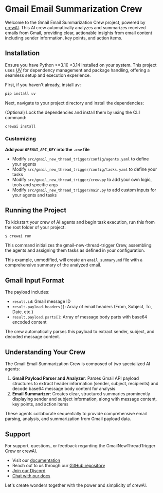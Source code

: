 # Gmail Email Summarization Crew

Welcome to the Gmail Email Summarization Crew project, powered by [crewAI](https://crewai.com). This AI crew automatically analyzes and summarizes received emails from Gmail, providing clear, actionable insights from email content including sender information, key points, and action items.

## Installation

Ensure you have Python >=3.10 <3.14 installed on your system. This project uses [UV](https://docs.astral.sh/uv/) for dependency management and package handling, offering a seamless setup and execution experience.

First, if you haven't already, install uv:

```bash
pip install uv
```

Next, navigate to your project directory and install the dependencies:

(Optional) Lock the dependencies and install them by using the CLI command:
```bash
crewai install
```
### Customizing

**Add your `OPENAI_API_KEY` into the `.env` file**

- Modify `src/gmail_new_thread_trigger/config/agents.yaml` to define your agents
- Modify `src/gmail_new_thread_trigger/config/tasks.yaml` to define your tasks
- Modify `src/gmail_new_thread_trigger/crew.py` to add your own logic, tools and specific args
- Modify `src/gmail_new_thread_trigger/main.py` to add custom inputs for your agents and tasks

## Running the Project

To kickstart your crew of AI agents and begin task execution, run this from the root folder of your project:

```bash
$ crewai run
```

This command initializes the gmail-new-thread-trigger Crew, assembling the agents and assigning them tasks as defined in your configuration.

This example, unmodified, will create an `email_summary.md` file with a comprehensive summary of the analyzed email.

## Gmail Input Format

The payload includes:
- `result.id`: Gmail message ID
- `result.payload.headers[]`: Array of email headers (From, Subject, To, Date, etc.)
- `result.payload.parts[]`: Array of message body parts with base64 encoded content

The crew automatically parses this payload to extract sender, subject, and decoded message content.

## Understanding Your Crew

The Gmail Email Summarization Crew is composed of two specialized AI agents:

1. **Gmail Payload Parser and Analyzer**: Parses Gmail API payload structures to extract header information (sender, subject, recipients) and decode base64 message body content for analysis
2. **Email Summarizer**: Creates clear, structured summaries prominently displaying sender and subject information, along with message content, key points, and action items

These agents collaborate sequentially to provide comprehensive email parsing, analysis, and summarization from Gmail payload data.

## Support

For support, questions, or feedback regarding the GmailNewThreadTrigger Crew or crewAI.
- Visit our [documentation](https://docs.crewai.com)
- Reach out to us through our [GitHub repository](https://github.com/joaomdmoura/crewai)
- [Join our Discord](https://discord.com/invite/X4JWnZnxPb)
- [Chat with our docs](https://chatg.pt/DWjSBZn)

Let's create wonders together with the power and simplicity of crewAI.
